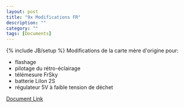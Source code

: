 ```yaml
---
layout: post
title: "9x Modifications FR"
description: ""
category: ""
tags: [Documents]
---
```

{% include JB/setup %}
Modifications de la carte mère d'origine pour:
* flashage
* pilotage du rétro-éclairage
* télémesure FrSky
* batterie LiIon 2S
* régulateur 5V à faible tension de déchet

[Document Link](https://opentx.googlecode.com/files/9x_modifications_FR.pdf)
